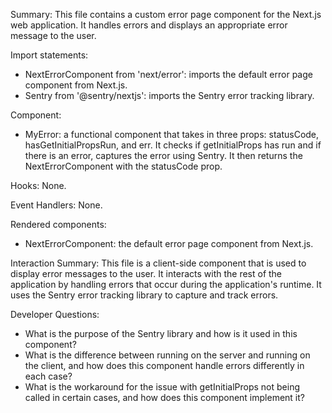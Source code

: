 Summary:
This file contains a custom error page component for the Next.js web application. It handles errors and displays an appropriate error message to the user.

Import statements:
- NextErrorComponent from 'next/error': imports the default error page component from Next.js.
- Sentry from '@sentry/nextjs': imports the Sentry error tracking library.

Component:
- MyError: a functional component that takes in three props: statusCode, hasGetInitialPropsRun, and err. It checks if getInitialProps has run and if there is an error, captures the error using Sentry. It then returns the NextErrorComponent with the statusCode prop.

Hooks:
None.

Event Handlers:
None.

Rendered components:
- NextErrorComponent: the default error page component from Next.js.

Interaction Summary:
This file is a client-side component that is used to display error messages to the user. It interacts with the rest of the application by handling errors that occur during the application's runtime. It uses the Sentry error tracking library to capture and track errors.

Developer Questions:
- What is the purpose of the Sentry library and how is it used in this component?
- What is the difference between running on the server and running on the client, and how does this component handle errors differently in each case?
- What is the workaround for the issue with getInitialProps not being called in certain cases, and how does this component implement it?